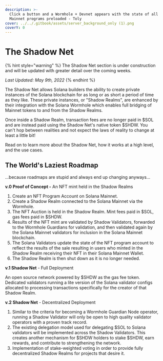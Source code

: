 ```yaml
---
description: >-
  Click a button and a Wormhole + Devnet appears with the state of all Solana
  Mainnet programs preloaded - Toly
cover: ../../.gitbook/assets/server_background_only (1).png
coverY: 0
---
```


# The Shadow Net

{% hint style="warning" %}
The Shadow Net section is under construction and will be updated with greater detail over the coming weeks.&#x20;

_Last Updated: May 9th, 2022_
{% endhint %}

The Shadow Net allows Solana builders the ability to create private instances of the Solana blockchain for as long or as short a period of time as they like. These private instances, or "Shadow Realms", are enhanced by their integration with the Solana Wormhole which enables full bridging of Mainnet tokens to and from the Shadow Realms.&#x20;

Once inside a Shadow Realm, transaction fees are no longer paid in $SOL and are instead paid using the Shadow Net's native token $SHDW. You can't hop between realities and not expect the laws of reality to change at least a little bit!

Read on to learn more about the Shadow Net, how it works at a high level, and the use cases.

## The World's Laziest Roadmap

...because roadmaps are stupid and always end up changing anyways...

**v.0 Proof of Concept -** An NFT mint held in the Shadow Realms

1. Create an NFT Program Account on Solana Mainnet.
2. Create a Shadow Realm connected to the Solana Mainnet via the Wormhole.
3. The NFT Auction is held in the Shadow Realm. Mint fees paid in $SOL, gas fees paid in $SHDW.
4. Results of the NFT mint are validated by Shadow Validators, forwarded to the Wormhole Guardians for validation, and then validated again by the Solana Mainnet validators for inclusion in the Solana Mainnet blockchain.
5. The Solana Validators update the state of the NFT program account to reflect the results of the sale resulting in users who minted in the Shadow Realm receiving their NFT in their Solana Mainnet Wallet.
6. The Shadow Realm is then shut down as it is no longer needed.

**v.1 Shadow Net** - Full Deployment

An open source network powered by $SHDW as the gas fee token. Dedicated validators running a lite version of the Solana validator configs allocated to processing transactions specifically for the creator of that Shadow Realm.

**v.2 Shadow Net** - Decentralized Deployment

1. Similar to the criteria for becoming a Wormhole Guardian Node operator, running a Shadow Validator will only be open to high quality validator operators with a proven track record.
2. The existing delegation model used for delegating $SOL to Solana validators will be implemented across the Shadow Validators. This creates another mechanism for $SHDW holders to stake $SHDW, earn rewards, and contribute to strengthening the network.
3. Implementation of stake-weighted voting in order to provide fully decentralized Shadow Realms for projects that desire it.


